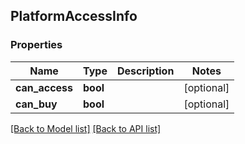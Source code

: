 ## PlatformAccessInfo

### Properties
Name | Type | Description | Notes
------------ | ------------- | ------------- | -------------
**can_access** | **bool** |  | [optional] 
**can_buy** | **bool** |  | [optional] 

[[Back to Model list]](#documentation-for-models) [[Back to API list]](#documentation-for-api-endpoints)


